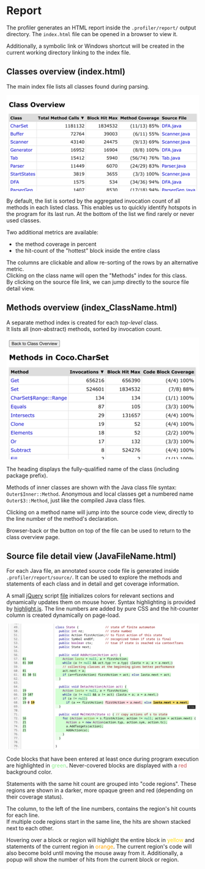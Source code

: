 # Report

The profiler generates an HTML report inside the `.profiler/report/` output directory. 
The `index.html` file can be opened in a browser to view it.

Additionally, a symbolic link or Windows shortcut will be created in the current working directory linking to the index file.

## Classes overview (index.html)

The main index file lists all classes found during parsing.

![Report classes overview](screenshots/report-class-overview.png)

By default, the list is sorted by the aggregated invocation count of all methods in each listed class.
This enables us to quickly identify hotspots in the program for its last run.
At the bottom of the list we find rarely or never used classes.

Two additional metrics are available:

- the method coverage in percent
- the hit-count of the "hottest" block inside the entire class

The columns are clickable and allow re-sorting of the rows by an alternative metric.
<br/>
Clicking on the class name will open the "Methods" index for this class.
<br/>
By clicking on the source file link, we can jump directly to the source file detail view.

## Methods overview (index_ClassName.html)

A separate method index is created for each *top-level* class.
<br/>
It lists all (non-abstract) methods, sorted by invocation count.

![Report methods overview](screenshots/report-method-overview.png)

The heading displays the fully-qualified name of the class (including package prefix).

Methods of inner classes are shown with the Java class file syntax: `Outer$Inner::Method`.
Anonymous and local classes get a numbered name `Outer$3::Method`, just like the compiled Java class files.

Clicking on a method name will jump into the source code view, directly to the line number of the method's declaration.

Browser-back or the button on top of the file can be used to return to the class overview page.

## Source file detail view (JavaFileName.html)

For each Java file, an annotated source code file is generated inside `.profiler/report/source/`.
It can be used to explore the methods and statements of each class and in detail and get coverage information.

A small [jQuery](https://jquery.com/) script [file](https://github.com/matwoess/jsourceprofiler/tree/main/jsourceprofiler-tool/src/main/resources/js/highlighter.js) initializes
colors for relevant sections and dynamically updates them on mouse hover.
Syntax highlighting is provided by [highlight.js](https://highlightjs.org/). 
The line numbers are added by pure CSS and the hit-counter column is created dynamically on page-load.

![Report source file](screenshots/report-source-view.png)

Code blocks that have been entered at least once during program execution
are highlighted in <span style="color: lightgreen">green</span>.
Never-covered blocks are displayed with a <span style="color: indianred">red</span> background color.

Statements with the same hit count are grouped into "code regions".
These regions are shown in a darker, more opaque green and red (depending on their coverage status).

The column, to the left of the line numbers, contains the region's hit counts for each line.
<br/>
If multiple code regions start in the same line, the hits are shown stacked next to each other.

Hovering over a block or region will highlight the entire block in
<span style="color: gold">yellow</span> and statements of the current region in
<span style="color: orange">orange</span>.
The current region's code will also become bold until moving the mouse away from it.
Additionally, a popup will show the number of hits from the current block or region.
